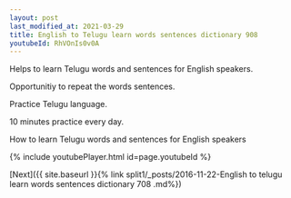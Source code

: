```yaml
---
layout: post
last_modified_at: 2021-03-29
title: English to Telugu learn words sentences dictionary 908 
youtubeId: RhVOnIs0v0A
---
```

 
 
Helps to learn Telugu words and sentences for English speakers.

Opportunitiy to repeat the words sentences. 

Practice Telugu language. 
 
10 minutes practice every day. 
 
How to learn Telugu words and sentences for English speakers 
 
{% include youtubePlayer.html id=page.youtubeId %}
 
 
[Next]({{ site.baseurl }}{% link  split1/_posts/2016-11-22-English to telugu learn words sentences dictionary 708 .md%})
 
